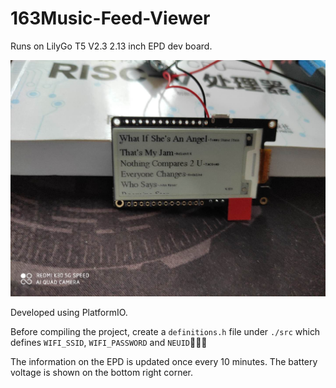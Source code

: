 # 163Music-Feed-Viewer

Runs on LilyGo T5 V2.3 2.13 inch EPD dev board.

![demo](./WeChatImage_20200712175256.jpg "Demo")

Developed using PlatformIO.

Before compiling the project, create a `definitions.h` file under `./src` which defines `WIFI_SSID`, `WIFI_PASSWORD` and `NEUID`:beer::beer::beer:

The information on the EPD is updated once every 10 minutes. The battery voltage is shown on the bottom right corner.